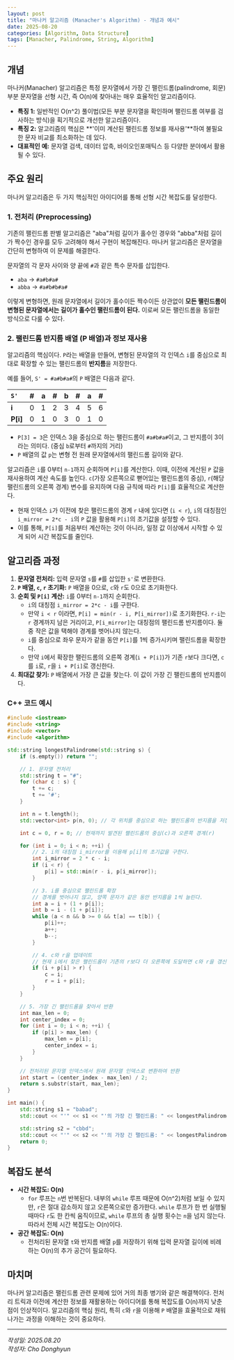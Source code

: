 ```yaml
---
layout: post
title: "마나커 알고리즘 (Manacher's Algorithm) - 개념과 예시"
date: 2025-08-20
categories: [Algorithm, Data Structure]
tags: [Manacher, Palindrome, String, Algorithm]
---
```


## 개념
마나커(Manacher) 알고리즘은 특정 문자열에서 가장 긴 팰린드롬(palindrome, 회문) 부분 문자열을 선형 시간, 즉 O(n)에 찾아내는 매우 효율적인 알고리즘이다.

- **특징 1:** 일반적인 O(n^2) 풀이법(모든 부분 문자열을 확인하며 팰린드롬 여부를 검사하는 방식)을 획기적으로 개선한 알고리즘이다.
- **특징 2:** 알고리즘의 핵심은 **'이미 계산된 팰린드롬 정보를 재사용'**하여 불필요한 문자 비교를 최소화하는 데 있다.
- **대표적인 예:** 문자열 검색, 데이터 압축, 바이오인포매틱스 등 다양한 분야에서 활용될 수 있다.

## 주요 원리
마나커 알고리즘은 두 가지 핵심적인 아이디어를 통해 선형 시간 복잡도를 달성한다.

### 1. 전처리 (Preprocessing)
기존의 팰린드롬 판별 알고리즘은 "aba"처럼 길이가 홀수인 경우와 "abba"처럼 길이가 짝수인 경우를 모두 고려해야 해서 구현이 복잡해진다. 마나커 알고리즘은 문자열을 간단히 변형하여 이 문제를 해결한다.

문자열의 각 문자 사이와 양 끝에 `#`과 같은 특수 문자를 삽입한다.

- `aba` → `#a#b#a#`
- `abba` → `#a#b#b#a#`

이렇게 변형하면, 원래 문자열에서 길이가 홀수이든 짝수이든 상관없이 **모든 팰린드롬이 변형된 문자열에서는 길이가 홀수인 팰린드롬이 된다.** 이로써 모든 팰린드롬을 동일한 방식으로 다룰 수 있다.

### 2. 팰린드롬 반지름 배열 (P 배열)과 정보 재사용
알고리즘의 핵심이다. `P`라는 배열을 만들어, 변형된 문자열의 각 인덱스 `i`를 중심으로 최대로 확장할 수 있는 팰린드롬의 **반지름**을 저장한다.

예를 들어, `S' = #a#b#a#`의 `P` 배열은 다음과 같다.

| `S'` | # | a | # | b | # | a | # |
| :-- | :-: | :-: | :-: | :-: | :-: | :-: | :-: |
| **i** | 0 | 1 | 2 | 3 | 4 | 5 | 6 |
| **P[i]**| 0 | 1 | 0 | 3 | 0 | 1 | 0 |

- `P[3] = 3`은 인덱스 3을 중심으로 하는 팰린드롬이 `#a#b#a#`이고, 그 반지름이 3이라는 의미다. (중심 `b`로부터 `#`까지의 거리)
- `P` 배열의 값 `p`는 변형 전 원래 문자열에서의 팰린드롬 길이와 같다.

알고리즘은 `i`를 0부터 `n-1`까지 순회하며 `P[i]`를 계산한다. 이때, 이전에 계산된 `P` 값을 재사용하여 계산 속도를 높인다. `c`(가장 오른쪽으로 뻗어있는 팰린드롬의 중심), `r`(해당 팰린드롬의 오른쪽 경계) 변수를 유지하며 다음 규칙에 따라 `P[i]`를 효율적으로 계산한다.

- 현재 인덱스 `i`가 이전에 찾은 팰린드롬의 경계 `r` 내에 있다면 (`i < r`), `i`의 대칭점인 `i_mirror = 2*c - i`의 `P` 값을 활용해 `P[i]`의 초기값을 설정할 수 있다.
- 이를 통해, `P[i]`를 처음부터 계산하는 것이 아니라, 일정 값 이상에서 시작할 수 있게 되어 시간 복잡도를 줄인다.

## 알고리즘 과정
1.  **문자열 전처리:** 입력 문자열 `s`를 `#`를 삽입한 `s'`로 변환한다.
2.  **`P` 배열, `c`, `r` 초기화:** `P` 배열을 0으로, `c`와 `r`도 0으로 초기화한다.
3.  **순회 및 `P[i]` 계산:** `i`를 0부터 `n-1`까지 순회한다.
    - `i`의 대칭점 `i_mirror = 2*c - i`를 구한다.
    - 만약 `i < r` 이라면, `P[i] = min(r - i, P[i_mirror])`로 초기화한다. `r-i`는 `r` 경계까지 남은 거리이고, `P[i_mirror]`는 대칭점의 팰린드롬 반지름이다. 둘 중 작은 값을 택해야 경계를 벗어나지 않는다.
    - `i`를 중심으로 좌우 문자가 같을 동안 `P[i]`를 1씩 증가시키며 팰린드롬을 확장한다.
    - 만약 `i`에서 확장한 팰린드롬의 오른쪽 경계(`i + P[i]`)가 기존 `r`보다 크다면, `c`를 `i`로, `r`을 `i + P[i]`로 갱신한다.
4.  **최대값 찾기:** `P` 배열에서 가장 큰 값을 찾는다. 이 값이 가장 긴 팰린드롬의 반지름이다.

### C++ 코드 예시

```cpp
#include <iostream>
#include <string>
#include <vector>
#include <algorithm>

std::string longestPalindrome(std::string s) {
    if (s.empty()) return "";

    // 1. 문자열 전처리
    std::string t = "#";
    for (char c : s) {
        t += c;
        t += '#';
    }

    int n = t.length();
    std::vector<int> p(n, 0); // 각 위치를 중심으로 하는 팰린드롬의 반지름을 저장

    int c = 0, r = 0; // 현재까지 발견된 팰린드롬의 중심(c)과 오른쪽 경계(r)

    for (int i = 0; i < n; ++i) {
        // 2. i의 대칭점 i_mirror를 이용해 p[i]의 초기값을 구한다.
        int i_mirror = 2 * c - i;
        if (i < r) {
            p[i] = std::min(r - i, p[i_mirror]);
        }

        // 3. i를 중심으로 팰린드롬 확장
        // 경계를 벗어나지 않고, 양쪽 문자가 같은 동안 반지름을 1씩 늘린다.
        int a = i + (1 + p[i]);
        int b = i - (1 + p[i]);
        while (a < n && b >= 0 && t[a] == t[b]) {
            p[i]++;
            a++;
            b--;
        }

        // 4. c와 r을 업데이트
        // 현재 i에서 찾은 팰린드롬이 기존의 r보다 더 오른쪽에 도달하면 c와 r을 갱신한다.
        if (i + p[i] > r) {
            c = i;
            r = i + p[i];
        }
    }

    // 5. 가장 긴 팰린드롬을 찾아서 반환
    int max_len = 0;
    int center_index = 0;
    for (int i = 0; i < n; ++i) {
        if (p[i] > max_len) {
            max_len = p[i];
            center_index = i;
        }
    }

    // 전처리된 문자열 인덱스에서 원래 문자열 인덱스로 변환하여 반환
    int start = (center_index - max_len) / 2;
    return s.substr(start, max_len);
}

int main() {
    std::string s1 = "babad";
    std::cout << "'" << s1 << "'의 가장 긴 팰린드롬: " << longestPalindrome(s1) << std::endl;

    std::string s2 = "cbbd";
    std::cout << "'" << s2 << "'의 가장 긴 팰린드롬: " << longestPalindrome(s2) << std::endl;
    return 0;
}
```

## 복잡도 분석
- **시간 복잡도: O(n)**
  - `for` 루프는 `n`번 반복된다. 내부의 `while` 루프 때문에 O(n^2)처럼 보일 수 있지만, `r`은 절대 감소하지 않고 오른쪽으로만 증가한다. `while` 루프가 한 번 실행될 때마다 `r`도 한 칸씩 움직이므로, `while` 루프의 총 실행 횟수는 `n`을 넘지 않는다. 따라서 전체 시간 복잡도는 O(n)이다.
- **공간 복잡도: O(n)**
  - 전처리된 문자열 `t`와 반지름 배열 `p`를 저장하기 위해 입력 문자열 길이에 비례하는 O(n)의 추가 공간이 필요하다.

## 마치며
마나커 알고리즘은 팰린드롬 관련 문제에 있어 거의 최종 병기와 같은 해결책이다. 전처리 트릭과 이전에 계산한 정보를 재활용하는 아이디어를 통해 복잡도를 O(n)까지 낮춘 점이 인상적이다. 알고리즘의 핵심 원리, 특히 `c`와 `r`을 이용해 `P` 배열을 효율적으로 채워나가는 과정을 이해하는 것이 중요하다.

---

*작성일: 2025.08.20*<br/>
*작성자: Cho Donghyun*
